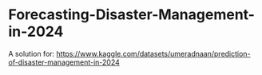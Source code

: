 # Forecasting-Disaster-Management-in-2024
A solution for: https://www.kaggle.com/datasets/umeradnaan/prediction-of-disaster-management-in-2024
